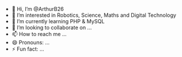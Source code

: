 - 👋 Hi, I’m @ArthurB26
- 👀 I’m interested in Robotics, Science, Maths and Digital Technology
- 🌱 I’m currently learning PHP & MySQL
- 💞️ I’m looking to collaborate on ...
- 📫 How to reach me ...
- 😄 Pronouns: ...
- ⚡ Fun fact: ...

<!---
ArthurB26/ArthurB26 is a ✨ special ✨ repository because its `README.md` (this file) appears on your GitHub profile.
You can click the Preview link to take a look at your changes.
--->
